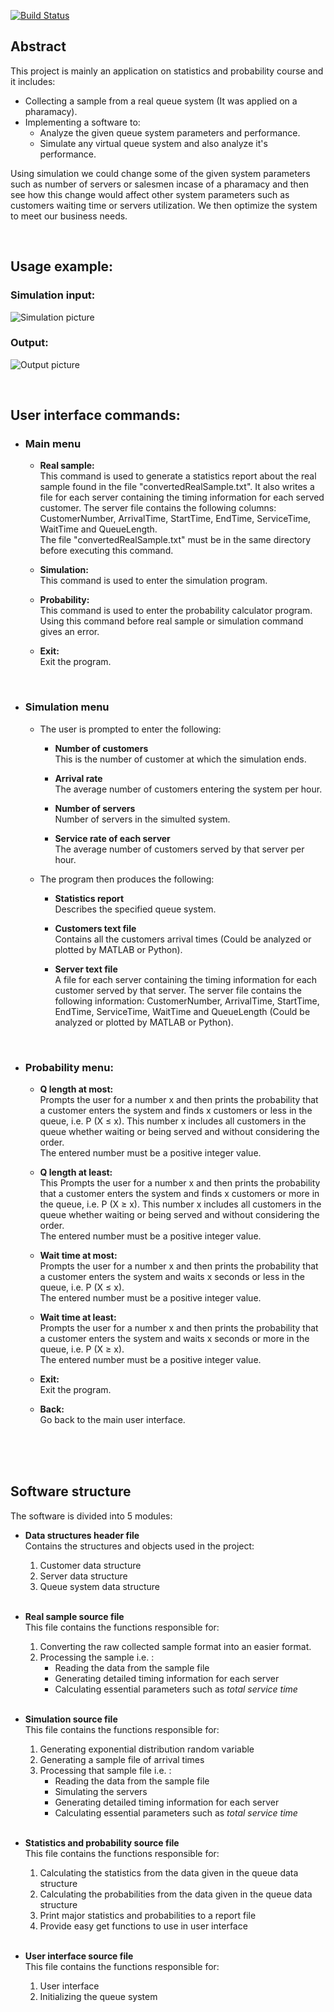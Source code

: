 
[![Build Status](https://travis-ci.com/diaa3007/QueueSystemSimulation.svg?branch=master)](https://travis-ci.com/diaa3007/QueueSystemSimulation/)

## **Abstract**

 This project is mainly an application on statistics and probability course and it includes:
- Collecting a sample from a real queue system (It was applied on a pharamacy).
- Implementing a software to:
	- Analyze the given queue system parameters and performance.
	- Simulate any virtual queue system and also analyze it's performance.

 Using simulation we could change some of the given system parameters such as number of servers or salesmen incase of a pharamacy and then see how this change would affect other system parameters such as customers waiting time or servers utilization. We then optimize the system to meet our business needs.
 
&nbsp;
&nbsp;
&nbsp;
&nbsp;  


## **Usage example:**  
### **Simulation input:**
![Simulation picture](https://github.com/diaa3007/QueueSystemSimulation/blob/master/img/sim.png?raw=true)  


### **Output:**  
![Output picture](https://github.com/diaa3007/QueueSystemSimulation/blob/master/img/out.png?raw=true)  

&nbsp;
&nbsp; 

## **User interface commands:**

- ### **Main menu** 

	- **Real sample:**   
	This command is used to generate a statistics report about the real sample found in the file &quot;convertedRealSample.txt&quot;. It also writes a file for each server containing the timing information for each served customer.
	The server file contains the following columns: CustomerNumber, ArrivalTime, StartTime, EndTime, ServiceTime, WaitTime and QueueLength.   
	The file &quot;convertedRealSample.txt&quot; must be in the same directory before executing this command.

	- **Simulation:**   
	This command is used to enter the simulation program.

	- **Probability:**   
	This command is used to enter the probability calculator program.
	Using this command before real sample or simulation command gives an error.

	- **Exit:**   
	Exit the program.

&nbsp;

- ### **Simulation menu**

    - The user is prompted to enter the following:

		- **Number of customers**  
		This is the number of customer at which the simulation ends.

		- **Arrival rate**  
		The average number of customers entering the system per hour.

		- **Number of servers**  
		Number of servers in the simulted system.

		- **Service rate of each server**  
		The average number of customers served by that server per hour.

    - The program then produces the following:

		- **Statistics report**  
		Describes the specified queue system.
		
		- **Customers text file**   
		Contains all the customers arrival times (Could be analyzed or plotted by MATLAB or Python).
		
		- **Server text file**  
		A file for each server containing the timing information for each customer served by that server.
		The server file contains the following information: CustomerNumber, ArrivalTime, StartTime, EndTime, ServiceTime, WaitTime and QueueLength (Could be analyzed or plotted by MATLAB or Python).

&nbsp;
&nbsp;

- ### **Probability menu**:  

	- **Q length at most:**  
	Prompts the user for a number x and then prints the probability that a customer enters the system and finds x customers or less in the queue, i.e. P (X ≤ x).
	This number x includes all customers in the queue whether waiting or being served and without considering the order.  
	The entered number must be a positive integer value.

	- **Q length at least:**  
	This Prompts the user for a number x and then prints the probability that a customer enters the system and finds x customers or more in the queue, i.e. P (X ≥ x).
	This number x includes all customers in the queue whether waiting or being served and without considering the order.  
	The entered number must be a positive integer value.

	- **Wait time at most:**  
	Prompts the user for a number x and then prints the probability that a customer enters the system and waits x seconds or less in the queue, i.e. P (X ≤ x).  
	The entered number must be a positive integer value.

	- **Wait time at least:**  
	Prompts the user for a number x and then prints the probability that a customer enters the system and waits x seconds or more in the queue, i.e. P (X ≥ x).  
	The entered number must be a positive integer value.

	- **Exit:**  
	Exit the program.

	- **Back:**  
	Go back to the main user interface.

&nbsp;  
&nbsp;  
&nbsp;  

## **Software structure**  

The software is divided into 5 modules:  

- **Data structures header file**  
     Contains the structures and objects used in the project:
	1. Customer data structure
	2. Server data structure
	3. Queue system data structure  
&nbsp;  

- **Real sample source file**  
This file contains the functions responsible for:

	1. Converting the raw collected sample format into an easier format.
	2. Processing the sample i.e. :  
		- Reading the data from the sample file
		- Generating detailed timing information for each server
		- Calculating essential parameters such as _total service time_  
&nbsp;  
  
- **Simulation source file**  
	 This file contains the functions responsible for:
	1. Generating exponential distribution random variable
	2. Generating a sample file of arrival times
	3. Processing that sample file i.e. :
		- Reading the data from the sample file
		- Simulating the servers
		- Generating detailed timing information for each server
		- Calculating essential parameters such as _total service time_  
&nbsp;  

- **Statistics and probability source file**   
	 This file contains the functions responsible for:
	1. Calculating the statistics from the data given in the queue data structure
	2. Calculating the probabilities from the data given in the queue data structure
	3. Print major statistics and probabilities to a report file
	4. Provide easy get functions to use in user interface  
&nbsp;  

- **User interface source file**   
	 This file contains the functions responsible for:
	1. User interface
	2. Initializing the queue system
